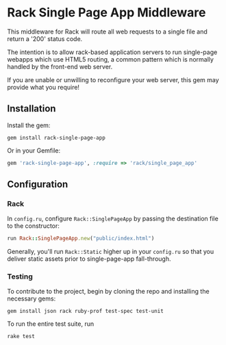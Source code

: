 # Rack Single Page App Middleware

This middleware for Rack will route all web requests to a single file and return a '200' status code.

The intention is to allow rack-based application servers to run single-page webapps which use HTML5 routing, a
common pattern which is normally handled by the front-end web server.

If you are unable or unwilling to reconfigure your web server, this gem may provide what you require!


## Installation

Install the gem:

`gem install rack-single-page-app`

Or in your Gemfile:

```ruby
gem 'rack-single-page-app', :require => 'rack/single_page_app'
```

## Configuration

### Rack

In `config.ru`, configure `Rack::SinglePageApp` by passing the destination file to the constructor:

```ruby
run Rack::SinglePageApp.new("public/index.html")
```

Generally, you'll run `Rack::Static` higher up in your `config.ru` so that you deliver static assets prior to single-page-app fall-through.

### Testing

To contribute to the project, begin by cloning the repo and installing the necessary gems:

    gem install json rack ruby-prof test-spec test-unit

To run the entire test suite, run

    rake test

